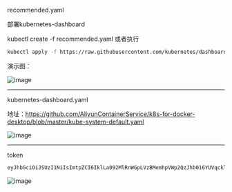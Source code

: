 recommended.yaml

部署kubernetes-dashboard

kubectl create -f recommended.yaml
或者执行
```bash
kubectl apply -f https://raw.githubusercontent.com/kubernetes/dashboard/v2.0.0-beta5/aio/deploy/recommended.yaml
```

演示图：

![image](https://tva3.sinaimg.cn/large/007F3CC8ly1h5grffd0xpj31hc0sn7wh.jpg)



---



kubernetes-dashboard.yaml

地址：https://github.com/AliyunContainerService/k8s-for-docker-desktop/blob/master/kube-system-default.yaml

![image](https://tvax4.sinaimg.cn/large/007F3CC8ly1h5grjy98jsj31hc0scngb.jpg)



---



token

```bash
eyJhbGciOiJSUzI1NiIsImtpZCI6IklLa092MlRnWGpLVzBMemhpVWp2QzJhb016YUVqckl3T0QwS2Q2QVhIVTgifQ.eyJpc3MiOiJrdWJlcm5ldGVzL3NlcnZpY2VhY2NvdW50Iiwia3ViZXJuZXRlcy5pby9zZXJ2aWNlYWNjb3VudC9uYW1lc3BhY2UiOiJrdWJlLXN5c3RlbSIsImt1YmVybmV0ZXMuaW8vc2VydmljZWFjY291bnQvc2VjcmV0Lm5hbWUiOiJkZWZhdWx0Iiwia3ViZXJuZXRlcy5pby9zZXJ2aWNlYWNjb3VudC9zZXJ2aWNlLWFjY291bnQubmFtZSI6ImRlZmF1bHQiLCJrdWJlcm5ldGVzLmlvL3NlcnZpY2VhY2NvdW50L3NlcnZpY2UtYWNjb3VudC51aWQiOiI1YWE3NGEyNy1jMmEwLTRlOGYtOTAzNy04NmUyYjIwNmZiNmIiLCJzdWIiOiJzeXN0ZW06c2VydmljZWFjY291bnQ6a3ViZS1zeXN0ZW06ZGVmYXVsdCJ9.OmULOF5pHG3a8ttdEpvFDJ3LMbhBPu-QEzltZvCXHw6GbiULjuWJO1YZh6qhEHMp8G1JnctW4RE310NOUkaZL1VLnT1IlnNqwv3gi8eQsjCAN1DbzgSBpBN_zSKSm4b-6DbtKavAJg76xrq5W32gQIvMyx4xX3I57QuHvaOe54HaX7twK4FWHbbsa6uv2_kUVuSw75U0wXUMdxoz5BsrVFH32bVLT56BwcKSjZ6WSEkGI2oeYaYuwINI6eJbW0ghYRuoyNJ7OiMYA3OSKm7ZQ1Hcj7Nmhubnd0DCRrxNugOw1N5YcFJDeaG59CcuqGpVwG9suvA4zq-myV_zDb8R_Q
```

![image](https://tva4.sinaimg.cn/large/007F3CC8ly1h5grl6idtgj314f0scave.jpg)